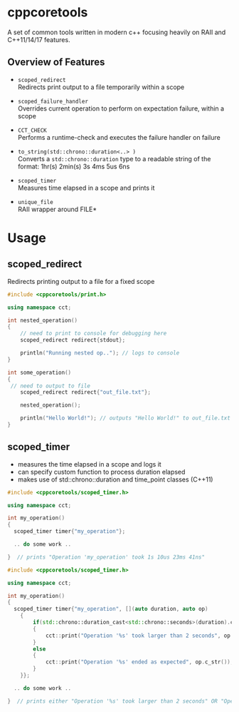 # cppcoretools
A set of common tools written in modern c++ focusing heavily on RAII and C++11/14/17 features.  

## Overview of Features

- `scoped_redirect`  
		Redirects print output to a file temporarily within a scope
- `scoped_failure_handler`  
		Overrides current operation to perform on expectation failure, within a scope
- `CCT_CHECK`  
		Performs a runtime-check and executes the failure handler on failure
- `to_string(std::chrono::duration<..> )`  
		Converts a `std::chrono::duration` type to a readable string of the format: 1hr(s) 2min(s) 3s 4ms 5us 6ns
- `scoped_timer`  
		Measures time elapsed in a scope and prints it

- `unique_file`  
		RAII wrapper around FILE*

# Usage

## scoped_redirect

Redirects printing output to a file for a fixed scope

```c++
#include <cppcoretools/print.h>

using namespace cct;

int nested_operation()
{
	// need to print to console for debugging here
	scoped_redirect redirect{stdout};

	println("Running nested op.."); // logs to console
}

int some_operation()
{
 // need to output to file
	scoped_redirect redirect{"out_file.txt"};

	nested_operation();

	println("Hello World!"); // outputs "Hello World!" to out_file.txt
}
```


## scoped_timer

- measures the time elapsed in a scope and logs it
- can specify custom function to process duration elapsed
- makes use of std::chrono::duration and time_point classes (C++11)

```c++
#include <cppcoretools/scoped_timer.h>

using namespace cct;

int my_operation()
{
  scoped_timer timer{"my_operation"};

  .. do some work ..

}  // prints "Operation 'my_operation' took 1s 10us 23ms 41ns"
```

```c++
#include <cppcoretools/scoped_timer.h>

using namespace cct;

int my_operation()
{
  scoped_timer timer{"my_operation", [](auto duration, auto op)
	{
		if(std::chrono::duration_cast<std::chrono::seconds>(duration).count() > 2)
		{
			cct::print("Operation '%s' took larger than 2 seconds", op.c_str());
		}
		else
		{
			cct::print("Operation '%s' ended as expected", op.c_str());
		} 
	}};

  .. do some work ..

}  // prints either "Operation '%s' took larger than 2 seconds" OR "Operation '%s' ended as expected"
```



